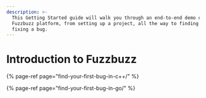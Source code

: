 ```yaml
---
description: >-
  This Getting Started guide will walk you through an end-to-end demo of the
  Fuzzbuzz platform, from setting up a project, all the way to finding and
  fixing a bug.
---
```


# Introduction to Fuzzbuzz

{% page-ref page="find-your-first-bug-in-c++/" %}

{% page-ref page="find-your-first-bug-in-go/" %}

